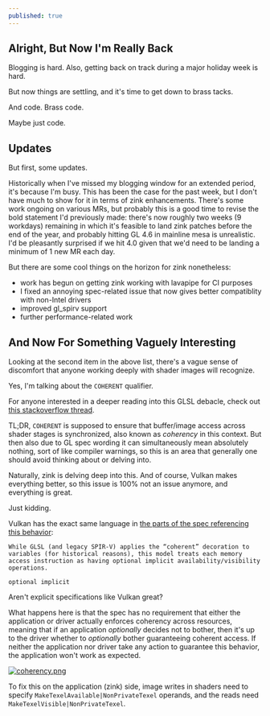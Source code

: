 ```yaml
---
published: true
---
```

## Alright, But Now I'm Really Back

Blogging is hard. Also, getting back on track during a major holiday week is hard.

But now things are settling, and it's time to get down to brass tacks.

And code. Brass code.

Maybe just code.

## Updates
But first, some updates.

Historically when I've missed my blogging window for an extended period, it's because I'm busy. This has been the case for the past week, but I don't have much to show for it in terms of zink enhancements. There's some work ongoing on various MRs, but probably this is a good time to revise the bold statement I'd previously made: there's now roughly two weeks (9 workdays) remaining in which it's feasible to land zink patches before the end of the year, and probably hitting GL 4.6 in mainline mesa is unrealistic. I'd be pleasantly surprised if we hit 4.0 given that we'd need to be landing a minimum of 1 new MR each day.

But there are some cool things on the horizon for zink nonetheless:
* work has begun on getting zink working with lavapipe for CI purposes
* I fixed an annoying spec-related issue that now gives better compatiblity with non-Intel drivers
* improved gl_spirv support
* further performance-related work

## And Now For Something Vaguely Interesting
Looking at the second item in the above list, there's a vague sense of discomfort that anyone working deeply with shader images will recognize.

Yes, I'm talking about the `COHERENT` qualifier.

For anyone interested in a deeper reading into this GLSL debacle, check out [this stackoverflow thread](https://stackoverflow.com/questions/56340333/glsl-about-coherent-qualifier).

TL;DR, `COHERENT` is supposed to ensure that buffer/image access across shader stages is synchronized, also known as *coherency* in this context. But then also due to GL spec wording it can simultaneously mean absolutely nothing, sort of like compiler warnings, so this is an area that generally one should avoid thinking about or delving into.

Naturally, zink is delving deep into this. And of course, Vulkan makes everything better, so this issue is 100% not an issue anymore, and everything is great.

Just kidding.

Vulkan has the exact same language in [the parts of the spec referencing this behavior](https://www.khronos.org/registry/vulkan/specs/1.2-extensions/html/vkspec.html#memory-model-informative-descriptions):
```
While GLSL (and legacy SPIR-V) applies the “coherent” decoration to variables (for historical reasons), this model treats each memory access instruction as having optional implicit availability/visibility operations.
```

`optional implicit`

Aren't explicit specifications like Vulkan great?

What happens here is that the spec has no requirement that either the application or driver actually enforces coherency across resources, meaning that if an application *optionally* decides not to bother, then it's up to the driver whether to *optionally* bother guaranteeing coherent access. If neither the application nor driver take any action to guarantee this behavior, the application won't work as expected.

[![coherency.png]({{site.url}}/assets/coherency.png)]({{site.url}}/assets/coherency.png)

To fix this on the application (zink) side, image writes in shaders need to specify `MakeTexelAvailable|NonPrivateTexel` operands, and the reads need `MakeTexelVisible|NonPrivateTexel`.
